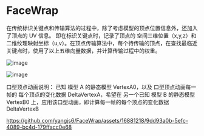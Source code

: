 # FaceWrap
在传统标识关键点和传输算法的过程中，除了考虑模型的顶点位置信息外，还加入了顶点的 UV 信息。
即在标识关键点时，记录了顶点的 空间三维位置（x,y,z）和二维纹理映射坐标（u,v）。在顶点传输算法中，每个待传输的顶点，在查找最临近关键点时，使用了以上五维向量数据，并计算传输过程中的权重。

![image](https://github.com/yangjs6/FaceWrap/assets/16881218/7720418d-a9b4-42db-8ae5-8e9df2f13e36)

![image](https://github.com/yangjs6/FaceWrap/assets/16881218/94de4c77-8e57-46e7-8214-053433e5cd5d)


口型顶点动画说明：
已知 模型 A 的静态模型 VertexA0，以及 口型顶点动画每一帧的 每个顶点的变化数据 DeltaVertexA，希望在 另一个已知 模型 B 的静态模型 VertexB0 上，应用该口型动画，即计算每一帧的每个顶点的变化数据 DeltaVertexB

https://github.com/yangjs6/FaceWrap/assets/16881218/9dd93a0b-5efc-4089-bc4d-179ffacc0e68

